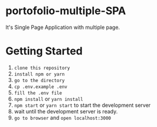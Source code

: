 # portofolio-multiple-SPA
It's Single Page Application with multiple page.


# Getting Started

1. `clone this repository`
2. `install npm or yarn`
3. `go to the directory`
4. `cp .env.example .env`
5. `fill the .env file`
6. `npm install` or `yarn install`
7. `npm start` or `yarn start` to start the development server
8. wait until the development server is ready.
9. `go to browser` and `open localhost:3000`